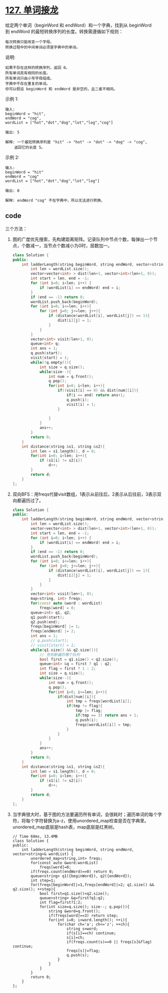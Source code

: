 # [127. 单词接龙](https://leetcode-cn.com/problems/word-ladder/)

给定两个单词（beginWord 和 endWord）和一个字典，找到从 beginWord 到 endWord 的最短转换序列的长度。转换需遵循如下规则：

    每次转换只能改变一个字母。
    转换过程中的中间单词必须是字典中的单词。
说明:

    如果不存在这样的转换序列，返回 0。
    所有单词具有相同的长度。
    所有单词只由小写字母组成。
    字典中不存在重复的单词。
    你可以假设 beginWord 和 endWord 是非空的，且二者不相同。

示例 1:

    输入:
    beginWord = "hit",
    endWord = "cog",
    wordList = ["hot","dot","dog","lot","log","cog"]

    输出: 5

    解释: 一个最短转换序列是 "hit" -> "hot" -> "dot" -> "dog" -> "cog",
        返回它的长度 5。

示例 2:

    输入:
    beginWord = "hit"
    endWord = "cog"
    wordList = ["hot","dot","dog","lot","log"]

    输出: 0

    解释: endWord "cog" 不在字典中，所以无法进行转换。


## code

三个方法：

1. 图的广度优先搜索，先构建距离矩阵。记录队列中节点个数，每弹出一个节点，个数减一，当节点个数减小为0时，层数加一。
 
    ```c++
    class Solution {
    public:
        int ladderLength(string beginWord, string endWord, vector<string>& wordList) {
            int len = wordList.size();
            vector<vector<int> > dist(len+1, vector<int>(len+1, 0));
            int start = len, end = -1;
            for (int i=0; i<len; i++) {
                if (wordList[i] == endWord) end = i;
            }
            if (end == -1) return 0;
            wordList.push_back(beginWord);
            for (int i=0; i<=len; i++){
                for (int j=0; j<=len; j++){
                    if (distance(wordList[i], wordList[j]) == 1){
                        dist[i][j] = 1;
                    }
                }
            }
            vector<int> visit(len+1, 0);
            queue<int> q;
            int ans = 1;
            q.push(start);
            visit[start] = 1;
            while(!q.empty()){
                int size = q.size();
                while(size--){
                    int num = q.front();
                    q.pop();
                    for(int i=0; i<len; i++){
                        if((visit[i] == 0) && dist[num][i]){
                            if(i == end) return ans+1;
                            q.push(i);
                            visit[i] = 1;
                        }
                            
                    }
                }    
                ans++;
            }
            return 0;
        }
        int distance(string &s1, string &s2){
            int len = s1.length(), d = 0;
            for(int i=0; i<len; i++){
                if (s1[i] != s2[i]) 
                    d++;
            }
            return d;
        }
    };
    ```
2. 双向BFS：用freqs代替visit数组，1表示从前往后，2表示从后往前，3表示双向都遍历过了。
    ```c++
    class Solution {
    public:
        int ladderLength(string beginWord, string endWord, vector<string>& wordList) {
            int len = wordList.size();
            vector<vector<int> > dist(len+1, vector<int>(len+1, 0));
            int start = len, end = -1;
            for (int i=0; i<len; i++) {
                if (wordList[i] == endWord) end = i;
            }
            if (end == -1) return 0;
            wordList.push_back(beginWord);
            for (int i=0; i<=len; i++){
                for (int j=0; j<=len; j++){
                    if (distance(wordList[i], wordList[j]) == 1){
                        dist[i][j] = 1;
                    }
                }
            }
            vector<int> visit(len+1, 0);
            map<string, int> freqs;
            for(const auto &word : wordList)
                freqs[word] = 0;
            queue<int> q1, q2;
            q1.push(start); 
            q2.push(end);
            freqs[beginWord] |= 1;
            freqs[endWord] |= 2;
            int ans = 1;
            // q.push(start);
            // visit[start] = 1;
            while(q1.size() && q2.size()){
                // 先判断遍历哪个队列
                bool first = q1.size() < q2.size();
                queue<int> &q = first ? q1 : q2;
                int flag = first ? 1 : 2;
                int size = q.size();
                while(size--){
                    int num = q.front();
                    q.pop();
                    for(int i=0; i<=len; i++){
                        if(dist[num][i]){
                            int tmp = freqs[wordList[i]];
                            if(tmp != flag){
                                tmp |= flag;
                                if(tmp == 3) return ans + 1;
                                q.push(i);
                                freqs[wordList[i]] = tmp;
                            }
                        }
                    }
                }    
                ans++;
            }
            return 0;
        }
        int distance(string &s1, string &s2){
            int len = s1.length(), d = 0;
            for(int i=0; i<len; i++){
                if (s1[i] != s2[i]) 
                    d++;
            }
            return d;
        }
    };
    ```

3. 当字典很大时，基于图的方法要遍历所有单词，会很耗时；遍历单词的每个字符，将每个字符替换为a-z，使用unordered_map检查是否在字典里。unordered_map底层是hash表，map底层是红黑树。
    ```
    // Time 68ms, 13.4MB
    class Solution {
    public:
        int ladderLength(string beginWord, string endWord, vector<string>& wordList) {
            unordered_map<string,int> freqs;
            for(const auto &word:wordList)
                freqs[word]=0;
            if(freqs.count(endWord)==0) return 0;
            queue<string> q1({beginWord}), q2({endWord});
            int step=1;
            for(freqs[beginWord]|=1,freqs[endWord]|=2; q1.size() && q2.size(); ++step){
                bool first=q1.size()<q2.size();
                queue<string> &q=first?q1:q2;
                int flag=first?1:2;
                for(int size=q.size(); size--; q.pop()){
                    string &word=q.front();
                    if(freqs[word]==3) return step;
                    for(int i=0; i<word.length(); ++i){
                        for(char ch='a'; ch<='z'; ++ch){
                            string s=word;
                            if(s[i]==ch) continue;
                            s[i]=ch;
                            if(freqs.count(s)==0 || freqs[s]&flag) continue;
                            freqs[s]|=flag;
                            q.push(s);
                        }
                    }
                }
            }
            return 0;
        }
    };
    ```